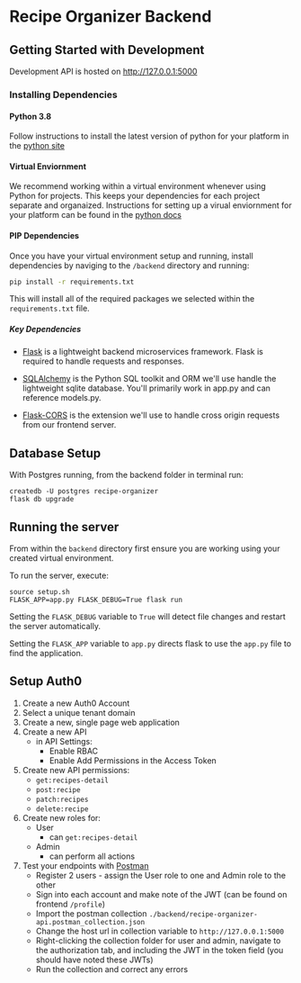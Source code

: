 # Recipe Organizer Backend

## Getting Started with Development

Development API is hosted on http://127.0.0.1:5000

### Installing Dependencies

#### Python 3.8

Follow instructions to install the latest version of python for your platform in the
[python site](https://www.python.org/downloads/)

#### Virtual Enviornment

We recommend working within a virtual environment whenever using Python for projects. This keeps your dependencies for each project separate and organaized. Instructions for setting up a virual enviornment for your platform can be found in the [python docs](https://packaging.python.org/guides/installing-using-pip-and-virtual-environments/)

#### PIP Dependencies

Once you have your virtual environment setup and running, install dependencies by naviging to the `/backend` directory and running:

```bash
pip install -r requirements.txt
```

This will install all of the required packages we selected within the `requirements.txt` file.

##### Key Dependencies

* [Flask](http://flask.pocoo.org/)  is a lightweight backend microservices framework. Flask is required to handle requests and responses.

* [SQLAlchemy](https://www.sqlalchemy.org/) is the Python SQL toolkit and ORM we'll use handle the lightweight sqlite database. You'll primarily work in app.py and can reference models.py. 

* [Flask-CORS](https://flask-cors.readthedocs.io/en/latest/#) is the extension we'll use to handle cross origin requests from our frontend server. 

## Database Setup
With Postgres running, from the backend folder in terminal run:
```
createdb -U postgres recipe-organizer
flask db upgrade
```

## Running the server

From within the `backend` directory first ensure you are working using your created virtual environment.

To run the server, execute:

```
source setup.sh
FLASK_APP=app.py FLASK_DEBUG=True flask run
```

Setting the `FLASK_DEBUG` variable to `True` will detect file changes and restart the server automatically.

Setting the `FLASK_APP` variable to `app.py` directs flask to use the `app.py` file to find the application. 


## Setup Auth0

1. Create a new Auth0 Account
2. Select a unique tenant domain
3. Create a new, single page web application
4. Create a new API
    - in API Settings:
        - Enable RBAC
        - Enable Add Permissions in the Access Token
5. Create new API permissions:
    - `get:recipes-detail`
    - `post:recipe`
    - `patch:recipes`
    - `delete:recipe`
6. Create new roles for:
    - User
        - can `get:recipes-detail`
    - Admin
        - can perform all actions
7. Test your endpoints with [Postman](https://getpostman.com)
    - Register 2 users - assign the User role to one and Admin role to the other
    - Sign into each account and make note of the JWT (can be found on frontend `/profile`)
    - Import the postman collection `./backend/recipe-organizer-api.postman_collection.json`
    - Change the host url in collection variable to `http://127.0.0.1:5000`
    - Right-clicking the collection folder for user and admin, navigate to the authorization tab, and including the JWT in the token field (you should have noted these JWTs)
    - Run the collection and correct any errors